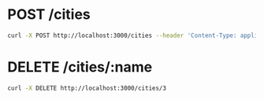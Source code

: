 # POST /cities
```sh
curl -X POST http://localhost:3000/cities --header 'Content-Type: application/json' --data '{ "name":"Tromsø", "country":"Norway" }'
```

# DELETE /cities/:name

```sh
curl -X DELETE http://localhost:3000/cities/3
```
